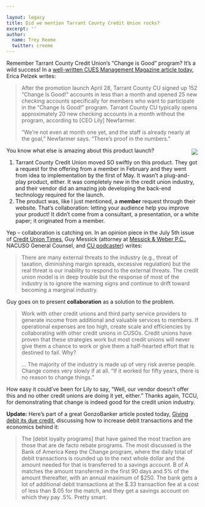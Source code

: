 ```yaml
---

layout: legacy
title: Did we mention Tarrant County Credit Union rocks?
excerpt: ''
author:
  name: Trey Reeme
  twitter: creeme
---
```


<p>Remember Tarrant County Credit Union&#8217;s &#8220;Change is Good&#8221; program?  It&#8217;s a wild success!  In a <a href="http://cues.org/pls/cuesp/!cues1.main?complex_id_in=3069489.3071923.3131330.11397293.page">well-written <span class="caps">CUES</span> Management Magazine article today</a>, Erica Pelzek writes:</p>


<blockquote><p>After the promotion launch April 28, Tarrant County CU signed up 152 &#8220;Change Is Good!&#8221; accounts in less than a month and opened 25 new checking accounts specifically for members who want to participate in the &#8220;Change Is Good!&#8221; program. Tarrant County CU typically opens approximately 20 new checking accounts in a month without the program, according to [CEO Lily] Newfarmer.</p><p>&#8220;We&#8217;re not even at month one yet, and the staff is already nearly at the goal,&#8221; Newfarmer says. &#8220;There&#8217;s proof in the numbers.&#8221;</p></blockquote>

<p><a href="http://www.tarrantcu.org"><img src="/images/legacy/changeguy.jpg" style="float:right; margin: 4px;"></a>You know what else is amazing about this product launch?</p>


<ol>
<li>Tarrant County Credit Union moved SO swiftly on this product.  They got a request for the offering from a member in February and they went from idea to implementation by the first of May.  It wasn&#8217;t a plug-and-play product, either.  It was completely new in the credit union industry, and their vendor did an amazing job developing the back-end technology required for the launch.</li>
	<li>The product was, like I just mentioned, a <strong>member</strong> request through their website.  That&#8217;s collaboration: letting your audience help you improve your product!  It didn&#8217;t come from a consultant, a presentation, or a white paper; it originated from a member.</li>
</ol>


<p>Yep &#8211; collaboration is catching on.  In an opinion piece in the July 5th issue of <a href="http://www.cutimes.com">Credit Union Times</a>, Guy Messick (attorney at <a href="http://www.cusolaw.com">Messick &#38; Weber P.C.</a>, <span class="caps">NACUSO</span> General Counsel, and <a href="http://www.ciicu.com">CU podcaster</a>) writes:</p>


<blockquote>
	<p>There are many external threats to the industry (e.g., threat of taxation, diminishing margin spreads, excessive regulation) but the real threat is our inability to respond to the external threats.  The credit union model is in deep trouble but the response of most of the industry is to ignore the warning signs and continue to drift toward becoming a marginal industry.</p>
</blockquote>


<p>Guy goes on to present <strong>collaboration</strong> as a solution to the problem.</p>


<blockquote><p>Work with other credit unions and third party service providers to generate income from additional and valuable services to members.  If operational expenses are too high, create scale and efficiencies by collaborating with other credit unions in CUSOs.  Credit unions have proven that these strategies work but most credit unions will never give them a chance to work or give them a half-hearted effort that is destined to fail.  Why?</p><p>... The majority of the industry is made up of very risk averse people.  Change comes very slowly if at all.  &#8220;If it worked for fifty years, there is no reason to change things.&#8221;</p></blockquote>

<p>How easy it could&#8217;ve been for Lily to say, &#8220;Well, our vendor doesn&#8217;t offer this and no other credit unions are doing it yet, either.&#8221;  Thanks again, <span class="caps">TCCU</span>, for demonstrating that change is indeed good for the credit union industry.</p>


<p><strong>Update:</strong> Here&#8217;s part of a great GonzoBanker article posted today, <a href="http://www.gonzobanker.com/article.aspx?Article=290">Giving debit its due credit</a>, discussing how to increase debit transactions and the economics behind it:</p>


<blockquote>
	<p>The [debit loyalty programs] that have gained the most traction are those that are de facto rebate programs.  The most discussed is the Bank of America Keep the Change program, where the daily total of debit transactions is rounded up to the next whole dollar and the amount needed for that is transferred to a savings account.  B of A matches the amount transferred in the first 90 days and 5% of the amount thereafter, with an annual maximum of $250.  The bank gets a lot of additional debit transactions at the $.33 transaction fee at a cost of less than $.05 for the match, and they get a savings account on which they pay .5%.  Pretty smart.</p>
</blockquote>
